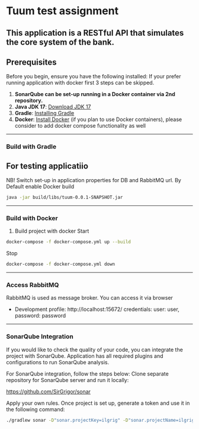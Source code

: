 # Tuum test assignment

This application is a RESTful API that simulates the core system of the bank.
---------------------------------------
## Prerequisites

Before you begin, ensure you have the following installed:
If your prefer running application with docker first 3 steps can be skipped.

1. **SonarQube can be set-up running in a Docker container via 2nd repository.**
2. **Java JDK 17**: [Download JDK 17](https://www.oracle.com/java/technologies/javase/jdk17-archive-downloads.html)
3. **Gradle**: [Installing Gradle](https://gradle.org/install/)
4. **Docker**: [Install Docker](https://docs.docker.com/get-docker/) (if you plan to use Docker containers), please consider to add docker compose functionality as well

---------------------------------------
### Build with Gradle

For testing applicatiio
---------------------------------------
NB! Switch set-up in application properties for DB and RabbitMQ url. By Default enable Docker build
```bash
java -jar build/libs/tuum-0.0.1-SNAPSHOT.jar
```

---------------------------------------
### Build with Docker
1. Build project with docker
Start
```bash
docker-compose -f docker-compose.yml up --build
```

Stop
```bash
docker-compose -f docker-compose.yml down
````
---------------------------------------
### Access RabbitMQ
RabbitMQ is used as message broker.
You can access it via browser
- Development profile: http://localhost:15672/ 
   credentials: user: user, password: password
---------------------------------------
### SonarQube Integration
If you would like to check the quality of your code, you can integrate the project with SonarQube.
Application has all required plugins and configurations to run SonarQube analysis.

For SonarQube integration, follow the steps below:
Clone separate repository for SonarQube server and run it locally:

https://github.com/SirGrigor/sonar

Apply your own rules. Once project is set up, generate a token and use it in the following command:

```bash
./gradlew sonar -D"sonar.projectKey=ilgrig" -D"sonar.projectName=ilgrig" -D"sonar.host.url=http://localhost:9000" -D"sonar.login=sqp_d7f25edff69849098c56634173d67ca4c3764d50"

```